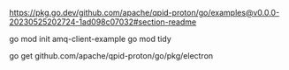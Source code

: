 https://pkg.go.dev/github.com/apache/qpid-proton/go/examples@v0.0.0-20230525202724-1ad098c07032#section-readme

go mod init amq-client-example
go mod tidy

go get github.com/apache/qpid-proton/go/pkg/electron
